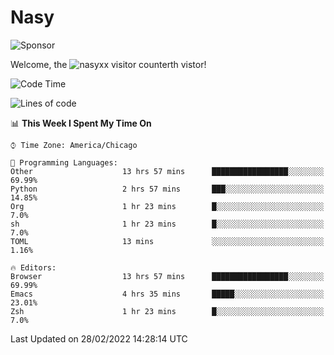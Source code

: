 # Nasy

<!--
<p align="center">
<img height="200" src="https://github-readme-stats.vercel.app/api?username=nasyxx&count_private=true&show_icons=true&theme=dracula&include_all_commits=true"/>
<img height="200" src="https://github-readme-stats.vercel.app/api/top-langs/?username=nasyxx&theme=dracula&hide=html,jupyter+notebook&count_private=true&show_icons=true"/>
</p>

  
----------------
-->

![Sponsor](https://img.shields.io/static/v1.svg?label=Sponsor&message=%E2%9D%A4&logo=GitHub&style=flat&color=pink)
 
Welcome, the ![nasyxx visitor counter](https://count.getloli.com/get/@nasyxx?theme=rule34)th vistor!
 
<!--START_SECTION:waka-->
![Code Time](http://img.shields.io/badge/Code%20Time-1%2C948%20hrs%209%20mins-blue)

![Lines of code](https://img.shields.io/badge/From%20Hello%20World%20I%27ve%20Written-5%20Million%20lines%20of%20code-blue)

📊 **This Week I Spent My Time On** 

```text
⌚︎ Time Zone: America/Chicago

💬 Programming Languages: 
Other                    13 hrs 57 mins      █████████████████░░░░░░░░   69.99% 
Python                   2 hrs 57 mins       ███░░░░░░░░░░░░░░░░░░░░░░   14.85% 
Org                      1 hr 23 mins        █░░░░░░░░░░░░░░░░░░░░░░░░   7.0% 
sh                       1 hr 23 mins        █░░░░░░░░░░░░░░░░░░░░░░░░   7.0% 
TOML                     13 mins             ░░░░░░░░░░░░░░░░░░░░░░░░░   1.16%

🔥 Editors: 
Browser                  13 hrs 57 mins      █████████████████░░░░░░░░   69.99% 
Emacs                    4 hrs 35 mins       █████░░░░░░░░░░░░░░░░░░░░   23.01% 
Zsh                      1 hr 23 mins        █░░░░░░░░░░░░░░░░░░░░░░░░   7.0%

```


 Last Updated on 28/02/2022 14:28:14 UTC
<!--END_SECTION:waka-->

<!-- ![visitors](https://visitor-badge.laobi.icu/badge?page_id=nasyxx.nasyxx) -->
